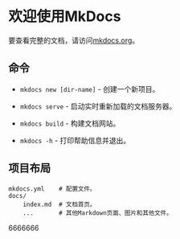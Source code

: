 # 欢迎使用MkDocs

要查看完整的文档，请访问[mkdocs.org](https://www.mkdocs.org)。

## 命令

* `mkdocs new [dir-name]` - 创建一个新项目。

* `mkdocs serve` - 启动实时重新加载的文档服务器。

* `mkdocs build` - 构建文档网站。

* `mkdocs -h` - 打印帮助信息并退出。

## 项目布局

    mkdocs.yml    # 配置文件。
    docs/
        index.md  # 文档首页。
        ...       # 其他Markdown页面、图片和其他文件。

6666666
